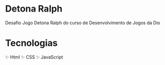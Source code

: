 # Detona Ralph
Desafio Jogo Detona Ralph do curso de Desenvolvimento de Jogos da Dio
# Tecnologias
✨ Html
✨ CSS
✨ JavaScript
